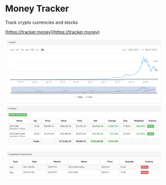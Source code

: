 # Money Tracker

Track crypto currencies and stocks

[https://tracker.money](https://tracker.money)

![Screen Shot](web/public/ss.png)
